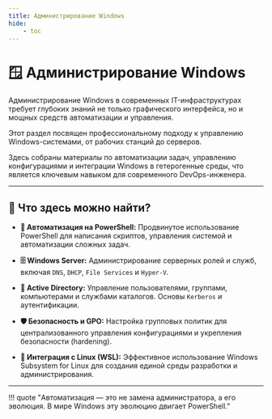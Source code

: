 ```yaml
---
title: Администрирование Windows
hide:
    - toc
---
```


# 🪟 Администрирование Windows

Администрирование Windows в современных IT-инфраструктурах требует глубоких знаний не только графического интерфейса, но и мощных средств автоматизации и управления.

Этот раздел посвящен профессиональному подходу к управлению Windows-системами, от рабочих станций до серверов.

Здесь собраны материалы по автоматизации задач, управлению конфигурациями и интеграции Windows в гетерогенные среды, что является ключевым навыком для современного DevOps-инженера.

---

## 🧭 Что здесь можно найти?

*   **📜 Автоматизация на PowerShell:** Продвинутое использование PowerShell для написания скриптов, управления системой и автоматизации сложных задач.

*   **🗄️ Windows Server:** Администрирование серверных ролей и служб, включая `DNS`, `DHCP`, `File Services` и `Hyper-V`.

*   **👥 Active Directory:** Управление пользователями, группами, компьютерами и службами каталогов. Основы `Kerberos` и аутентификации.

*   **🛡️ Безопасность и GPO:** Настройка групповых политик для централизованного управления конфигурациями и укрепления безопасности (hardening).

*   **🐧 Интеграция с Linux (WSL):** Эффективное использование Windows Subsystem for Linux для создания единой среды разработки и администрирования.

---

!!! quote "Автоматизация — это не замена администратора, а его эволюция. В мире Windows эту эволюцию двигает PowerShell."

